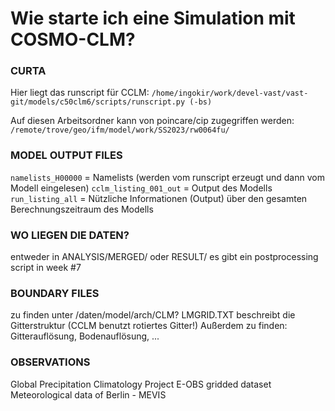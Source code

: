 # Wie starte ich eine Simulation mit COSMO-CLM?

### CURTA
Hier liegt das runscript für CCLM:
`/home/ingokir/work/devel-vast/vast-git/models/c50clm6/scripts/runscript.py (-bs)`

Auf diesen Arbeitsordner kann von poincare/cip zugegriffen werden:
`/remote/trove/geo/ifm/model/work/SS2023/rw0064fu/`

### MODEL OUTPUT FILES
`namelists_H00000` = Namelists (werden vom runscript erzeugt und dann 
vom Modell eingelesen)
`cclm_listing_001_out` = Output des Modells
`run_listing_all` = Nützliche Informationen (Output) über den gesamten
Berechnungszeitraum des Modells

### WO LIEGEN DIE DATEN?
entweder in ANALYSIS/MERGED/ oder RESULT/
es gibt ein postprocessing script in week #7

### BOUNDARY FILES
zu finden unter /daten/model/arch/CLM?
LMGRID.TXT beschreibt die Gitterstruktur (CCLM benutzt rotiertes Gitter!)
Außerdem zu finden: Gitterauflösung, Bodenauflösung, ...

### OBSERVATIONS
Global Precipitation Climatology Project
E-OBS gridded dataset
Meteorological data of Berlin - MEVIS
